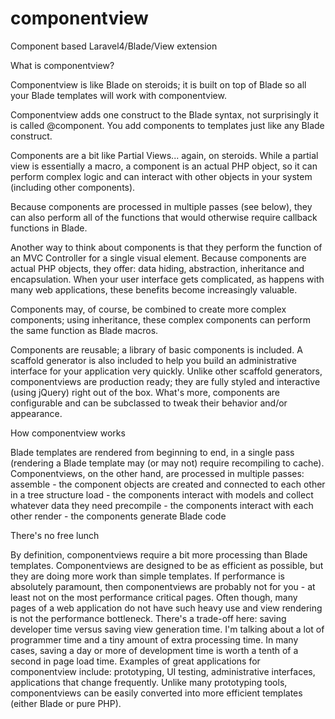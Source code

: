 componentview
=============

Component based Laravel4/Blade/View extension

What is componentview?

Componentview is like Blade on steroids; it is built on top of Blade so all your Blade templates will work with componentview.

Componentview adds one construct to the Blade syntax, not surprisingly it is called @component.  You add components to templates just like any Blade construct.

Components are a bit like Partial Views... again, on steroids.  While a partial view is essentially a macro, a component is an actual PHP object, so it can perform complex logic and can interact with other objects in your system (including other components).

Because components are processed in multiple passes (see below), they can also perform all of the functions that would otherwise require callback functions in Blade.

Another way to think about components is that they perform the function of an MVC Controller for a single visual element.  Because components are actual PHP objects, they offer: data hiding, abstraction, inheritance and encapsulation.  When your user interface gets complicated, as happens with many web applications, these benefits become increasingly valuable.

Components may, of course, be combined to create more complex components; using inheritance, these complex components can perform the same function as Blade macros.

Components are reusable; a library of basic components is included.  A scaffold generator is also included to help you build an administrative interface for your application very quickly.  Unlike other scaffold generators, componentviews are production ready; they are fully styled and interactive (using jQuery) right out of the box.  What's more, components are configurable and can be subclassed to tweak their behavior and/or appearance. 

How componentview works

Blade templates are rendered from beginning to end, in a single pass (rendering a Blade template may (or may not) require recompiling to cache).  Componentviews, on the other hand, are processed in multiple passes: 
  assemble - the component objects are created and connected to each other in a tree structure
  load - the components interact with models and collect whatever data they need
  precompile - the components interact with each other
  render - the components generate Blade code 

There's no free lunch

By definition, componentviews require a bit more processing than Blade templates.  Componentviews are designed to be as efficient as possible, but they are doing more work than simple templates.  If performance is absolutely paramount, then componentviews are probably not for you - at least not on the most performance critical pages.  Often though, many pages of a web application do not have such heavy use and view rendering is not the performance bottleneck.  There's a trade-off here: saving developer time versus saving view generation time.  I'm talking about a lot of programmer time and a tiny amount of extra processing time.  In many cases, saving a day or more of development time is worth a tenth of a second in page load time.  Examples of great applications for componentview include: prototyping, UI testing, administrative interfaces, applications that change frequently.  Unlike many prototyping tools, componentviews can be easily converted into more efficient templates (either Blade or pure PHP).
